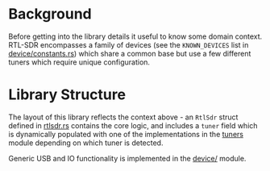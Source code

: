 # Background
Before getting into the library details it useful to know some domain context. RTL-SDR encompasses a family of devices (see the `KNOWN_DEVICES` list in [device/constants.rs](device/constants.rs)) which share a common base but use a few different tuners which require unique configuration. 

# Library Structure
The layout of this library reflects the context above - an `RtlSdr` struct defined in  [rtlsdr.rs](rtlsdr.rs) contains the core logic, and includes a `tuner` field which is dynamically populated with one of the implementations in the [tuners](tuners/) module depending on which tuner is detected.

Generic USB and IO functionality is implemented in the [device/](device/) module.